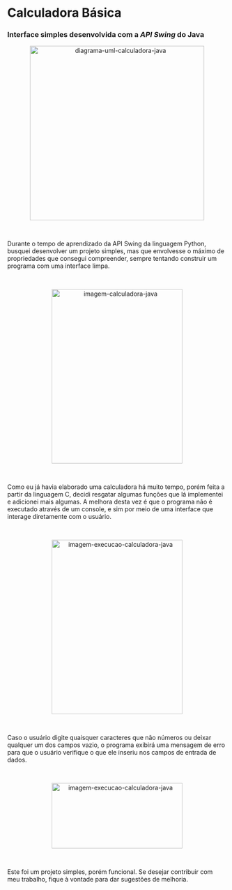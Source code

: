 <h1>Calculadora Básica</h1>

<h3>Interface simples desenvolvida com a <em>API Swing</em> do Java</h3>

<p align="center">
  <img src="https://user-images.githubusercontent.com/72031181/147887042-28b4372d-468d-42fd-a100-f9a2cc0b8d24.png" width="400" height="400" alt="diagrama-uml-calculadora-java"/>
</p><br/>

<p aling="justify">Durante o tempo de aprendizado da API Swing da linguagem Python, busquei desenvolver um projeto simples, mas que envolvesse o máximo de propriedades que
consegui compreender, sempre tentando construir um programa com uma interface limpa.</p><br/>

<p align="center">
  <img src="https://user-images.githubusercontent.com/72031181/147886644-12cb5717-8728-452b-b06a-ad03787a1165.png" width="300" height="400" alt="imagem-calculadora-java"/>
</p><br/>

<p aling="justify">Como eu já havia elaborado uma calculadora há muito tempo, porém feita a partir da linguagem C, decidi resgatar algumas funções que lá implementei e 
adicionei mais algumas. A melhora desta vez é que o programa não é executado através de um console, e sim por meio de uma interface que interage diretamente com 
o usuário.</p><br/>

<p align="center">
  <img src="https://user-images.githubusercontent.com/72031181/147886756-9b020741-0bc8-4c6c-b2bb-3320135f2f4c.png" width="300" height="400" alt="imagem-execucao-calculadora-java"/>
</p><br/>

<p aling="justify">Caso o usuário digite quaisquer caracteres que não números ou deixar qualquer um dos campos vazio, o programa exibirá uma mensagem de erro para que o 
usuário verifique o que ele inseriu nos campos de entrada de dados.</p><br/>

<p align="center">
  <img src="https://user-images.githubusercontent.com/72031181/147886782-9c074e5a-215d-4b3b-8a39-566cd8c5904c.png" width="300" height="150" alt="imagem-execucao-calculadora-java"/>
</p><br/>


<p aling="justify">Este foi um projeto simples, porém funcional. Se desejar contribuir com meu trabalho, fique à vontade para dar sugestões de melhoria.</p><br/>
